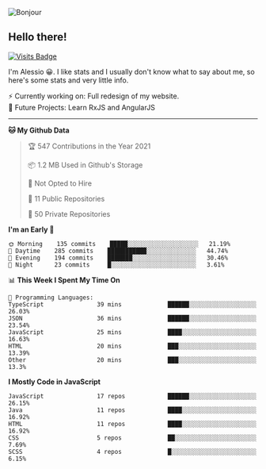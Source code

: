 ![Bonjour](https://i.redd.it/ayih4qogh2a51.png)

## Hello there!
[![Visits Badge](https://badges.pufler.dev/visits/PandaSekh/PandaSekh)](https://alessiofranceschi.me)

I'm Alessio 😀. I like stats and I usually don't know what to say about me, so here's some stats and very little info.

⚡ Currently working on: Full redesign of my website.  
🤔 Future Projects: Learn RxJS and AngularJS

---

<!--START_SECTION:waka-->
**🐱 My Github Data** 

> 🏆 547 Contributions in the Year 2021
 > 
> 📦 1.2 MB Used in Github's Storage 
 > 
> 🚫 Not Opted to Hire
 > 
> 📜 11 Public Repositories 
 > 
> 🔑 50 Private Repositories  
 > 
**I'm an Early 🐤** 

```text
🌞 Morning    135 commits    █████░░░░░░░░░░░░░░░░░░░░   21.19% 
🌆 Daytime    285 commits    ███████████░░░░░░░░░░░░░░   44.74% 
🌃 Evening    194 commits    ███████░░░░░░░░░░░░░░░░░░   30.46% 
🌙 Night      23 commits     █░░░░░░░░░░░░░░░░░░░░░░░░   3.61%

```


📊 **This Week I Spent My Time On** 

```text
💬 Programming Languages: 
TypeScript               39 mins             ██████░░░░░░░░░░░░░░░░░░░   26.03% 
JSON                     36 mins             ██████░░░░░░░░░░░░░░░░░░░   23.54% 
JavaScript               25 mins             ████░░░░░░░░░░░░░░░░░░░░░   16.63% 
HTML                     20 mins             ███░░░░░░░░░░░░░░░░░░░░░░   13.39% 
Other                    20 mins             ███░░░░░░░░░░░░░░░░░░░░░░   13.3%

```

**I Mostly Code in JavaScript** 

```text
JavaScript               17 repos            ██████░░░░░░░░░░░░░░░░░░░   26.15% 
Java                     11 repos            ████░░░░░░░░░░░░░░░░░░░░░   16.92% 
HTML                     11 repos            ████░░░░░░░░░░░░░░░░░░░░░   16.92% 
CSS                      5 repos             ██░░░░░░░░░░░░░░░░░░░░░░░   7.69% 
SCSS                     4 repos             █░░░░░░░░░░░░░░░░░░░░░░░░   6.15%

```



<!--END_SECTION:waka-->

